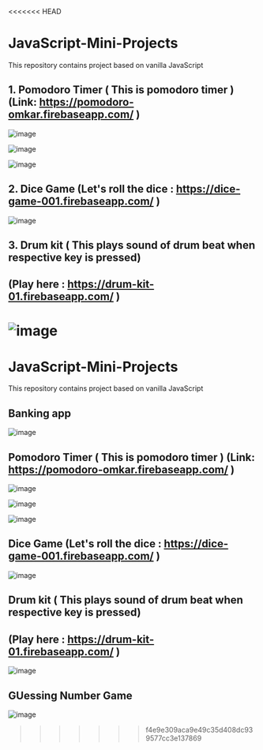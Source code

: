 <<<<<<< HEAD
# JavaScript-Mini-Projects
This repository contains project based on vanilla JavaScript

## 1. Pomodoro Timer ( This is pomodoro timer ) (Link: https://pomodoro-omkar.firebaseapp.com/ )

![image](https://user-images.githubusercontent.com/56589966/216951023-3803016c-bfd6-430c-a677-eb66333a0e80.png)

![image](https://user-images.githubusercontent.com/56589966/216951075-141da3b0-9770-4e28-b273-8a1ae56f477f.png)

![image](https://user-images.githubusercontent.com/56589966/216951140-eb921016-8bcc-4484-bb7f-6f0414d1f87e.png)


## 2. Dice Game (Let's roll the dice : https://dice-game-001.firebaseapp.com/ )

![image](https://user-images.githubusercontent.com/56589966/216950630-850a10bb-fb7c-4e9a-9051-359482a7115c.png)


## 3. Drum kit ( This plays sound of drum beat when respective key is pressed)

## (Play here : https://drum-kit-01.firebaseapp.com/ )

![image](https://user-images.githubusercontent.com/56589966/216950758-452d43be-e23c-477c-b9e0-f6f6aa534665.png) 
=======
# JavaScript-Mini-Projects
This repository contains project based on vanilla JavaScript

## Banking app 

![image](https://user-images.githubusercontent.com/56589966/229507799-8dae5b0a-8902-45ca-86a0-c101e83227e6.png)


## Pomodoro Timer ( This is pomodoro timer ) (Link: https://pomodoro-omkar.firebaseapp.com/ )

![image](https://user-images.githubusercontent.com/56589966/216951023-3803016c-bfd6-430c-a677-eb66333a0e80.png)

![image](https://user-images.githubusercontent.com/56589966/216951075-141da3b0-9770-4e28-b273-8a1ae56f477f.png)

![image](https://user-images.githubusercontent.com/56589966/216951140-eb921016-8bcc-4484-bb7f-6f0414d1f87e.png)


## Dice Game (Let's roll the dice : https://dice-game-001.firebaseapp.com/ )

![image](https://user-images.githubusercontent.com/56589966/216950630-850a10bb-fb7c-4e9a-9051-359482a7115c.png)


## Drum kit ( This plays sound of drum beat when respective key is pressed)

## (Play here : https://drum-kit-01.firebaseapp.com/ )

![image](https://user-images.githubusercontent.com/56589966/216950758-452d43be-e23c-477c-b9e0-f6f6aa534665.png) 


## GUessing Number Game 

![image](https://user-images.githubusercontent.com/56589966/229507425-bfc1e23b-d0a2-4735-b643-ebf72dfb735e.png)

>>>>>>> f4e9e309aca9e49c35d408dc939577cc3e137869
